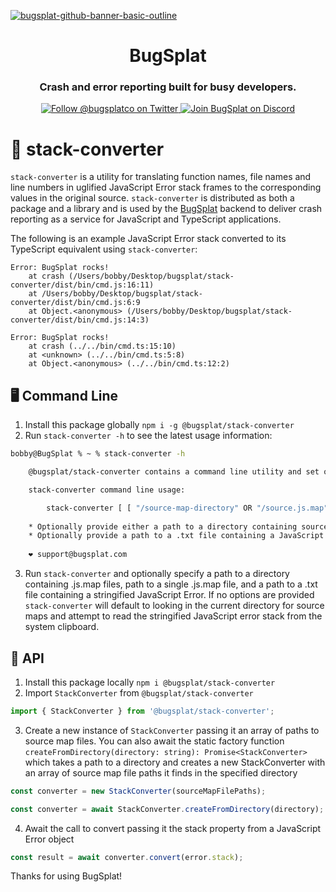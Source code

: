 [![bugsplat-github-banner-basic-outline](https://user-images.githubusercontent.com/20464226/149019306-3186103c-5315-4dad-a499-4fd1df408475.png)](https://bugsplat.com)
<br/>
# <div align="center">BugSplat</div> 
### **<div align="center">Crash and error reporting built for busy developers.</div>**
<div align="center">
    <a href="https://twitter.com/BugSplatCo">
        <img alt="Follow @bugsplatco on Twitter" src="https://img.shields.io/twitter/follow/bugsplatco?label=Follow%20BugSplat&style=social">
    </a>
    <a href="https://discord.gg/K4KjjRV5ve">
        <img alt="Join BugSplat on Discord" src="https://img.shields.io/discord/664965194799251487?label=Join%20Discord&logo=Discord&style=social">
    </a>
</div>

# 🥞 stack-converter
`stack-converter` is a utility for translating function names, file names and line numbers in uglified JavaScript Error stack frames to the corresponding values in the original source. `stack-converter` is distributed as both a package and a library and is used by the [BugSplat](https://www.bugsplat.com) backend to deliver crash reporting as a service for JavaScript and TypeScript applications.

The following is an example JavaScript Error stack converted to its TypeScript equivalent using `stack-converter`:

```
Error: BugSplat rocks!
    at crash (/Users/bobby/Desktop/bugsplat/stack-converter/dist/bin/cmd.js:16:11)
    at /Users/bobby/Desktop/bugsplat/stack-converter/dist/bin/cmd.js:6:9
    at Object.<anonymous> (/Users/bobby/Desktop/bugsplat/stack-converter/dist/bin/cmd.js:14:3)
```

```
Error: BugSplat rocks!
    at crash (../../bin/cmd.ts:15:10)
    at <unknown> (../../bin/cmd.ts:5:8)
    at Object.<anonymous> (../../bin/cmd.ts:12:2)
```

## 🖥 Command Line

1. Install this package globally `npm i -g @bugsplat/stack-converter`
2. Run `stack-converter -h` to see the latest usage information:

```bash
bobby@BugSplat % ~ % stack-converter -h

    @bugsplat/stack-converter contains a command line utility and set of libraries to help you demangle JavaScript stack frames.

    stack-converter command line usage:

        stack-converter [ [ "/source-map-directory" OR "/source.js.map" ] [ "/stack-trace.txt" ] ]
    
    * Optionally provide either a path to a directory containing source maps or a .map.js file - Defaults to the current directory
    * Optionally provide a path to a .txt file containing a JavaScript Error stack trace - Defaults to the value in the clipboard
    
    ❤️ support@bugsplat.com
```

3. Run `stack-converter` and optionally specify a path to a directory containing .js.map files, path to a single .js.map file, and a path to a .txt file containing a stringified JavaScript Error. If no options are provided `stack-converter` will default to looking in the current directory for source maps and attempt to read the stringified JavaScript error stack from the system clipboard.

## 🧩 API

1. Install this package locally `npm i @bugsplat/stack-converter`
2. Import `StackConverter` from `@bugsplat/stack-converter`

```ts
import { StackConverter } from '@bugsplat/stack-converter';
```

3. Create a new instance of `StackConverter` passing it an array of paths to source map files. You can also await the static factory function `createFromDirectory(directory: string): Promise<StackConverter>` which takes a path to a directory and creates a new StackConverter with an array of source map file paths it finds in the specified directory

```ts
const converter = new StackConverter(sourceMapFilePaths);
```

```ts
const converter = await StackConverter.createFromDirectory(directory);
```

4. Await the call to convert passing it the stack property from a JavaScript Error object
```ts
const result = await converter.convert(error.stack);
```

Thanks for using BugSplat!
